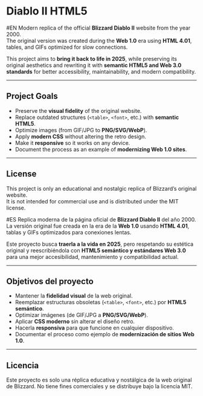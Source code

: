# Diablo II HTML5

#EN
Modern replica of the official **Blizzard Diablo II** website from the year 2000.  
The original version was created during the **Web 1.0** era using **HTML 4.01**, tables, and GIFs optimized for slow connections.  

This project aims to **bring it back to life in 2025**, while preserving its original aesthetics and rewriting it with **semantic HTML5 and Web 3.0 standards** for better accessibility, maintainability, and modern compatibility.

---

## Project Goals
- Preserve the **visual fidelity** of the original website.
- Replace outdated structures (`<table>`, `<font>`, etc.) with **semantic HTML5**.
- Optimize images (from GIF/JPG to **PNG/SVG/WebP**).
- Apply **modern CSS** without altering the retro design.
- Make it **responsive** so it works on any device.
- Document the process as an example of **modernizing Web 1.0 sites**.

---

## License
This project is only an educational and nostalgic replica of Blizzard’s original website.  
It is not intended for commercial use and is distributed under the MIT license.

#ES
Replica moderna de la página oficial de **Blizzard Diablo II** del año 2000.  
La versión original fue creada en la era de la **Web 1.0** usando **HTML 4.01**, tablas y GIFs optimizados para conexiones lentas.  

Este proyecto busca **traerla a la vida en 2025**, pero respetando su estética original y reescribiéndola con **HTML5 semántico y estándares Web 3.0** para una mejor accesibilidad, mantenimiento y compatibilidad actual.

---

## Objetivos del proyecto
- Mantener la **fidelidad visual** de la web original.
- Reemplazar estructuras obsoletas (`<table>`, `<font>`, etc.) por **HTML5 semántico**.
- Optimizar imágenes (de GIF/JPG a **PNG/SVG/WebP**).
- Aplicar **CSS moderno** sin alterar el diseño retro.
- Hacerla **responsiva** para que funcione en cualquier dispositivo.
- Documentar el proceso como ejemplo de **modernización de sitios Web 1.0**.

---

## Licencia
Este proyecto es solo una réplica educativa y nostálgica de la web original de Blizzard.
No tiene fines comerciales y se distribuye bajo la licencia MIT.
